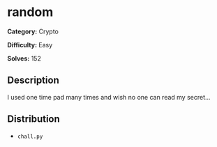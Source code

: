 # random
**Category:** Crypto

**Difficulty:** Easy

**Solves:** 152

## Description

I used one time pad many times and wish no one can read my secret...

## Distribution
- `chall.py`